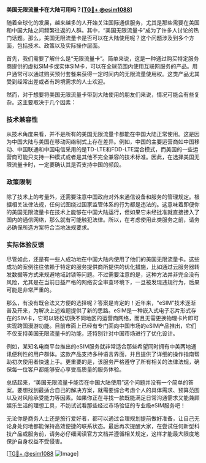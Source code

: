 **美国无限流量卡在大陆可用吗？[[TG💪+ @esim1088](https://t.me/s/esim1088)]**

随着全球化的发展，越来越多的人开始关注国际通信服务，尤其是那些需要在美国和中国大陆之间频繁往返的人群。其中，“美国无限流量卡”成为了许多人讨论的热门话题。那么，美国无限流量卡是否可以在大陆使用呢？这个问题涉及到多个方面，包括技术、政策以及实际操作层面。

首先，我们需要了解什么是“无限流量卡”。简单来说，这是一种通过购买特定服务商提供的虚拟SIM卡或实体SIM卡，可以在全球范围内使用互联网服务的产品。用户通常可以通过购买预付套餐来获得一定时间内的无限流量使用权。这类产品尤其受到经常出差或者有跨境需求的人士欢迎。

然而，对于想要将美国无限流量卡带到大陆使用的朋友们来说，情况可能会有些复杂。这主要取决于几个因素：

### 技术兼容性

从技术角度来看，并不是所有的美国无限流量卡都能在中国大陆正常使用。这是因为中国大陆与美国在移动网络制式上存在差异。例如，中国的主要运营商如中国移动、中国联通和中国电信采用的是TD-LTE和FDD-LTE混合模式，而美国的一些运营商可能只支持一种模式或者是其他不完全兼容的技术标准。因此，在选择美国无限流量卡时，一定要确认其是否支持中国的频段。

### 政策限制

除了技术上的考量外，还需要注意中国政府对外来通信设备和服务的管理规定。根据相关法律法规，任何试图绕过国家监管体系的行为都是违法的。这意味着即便你的美国无限流量卡在技术上能够在中国大陆运行，但如果它未经批准就直接接入了国内的通信网络，那么就有可能触犯法律。所以，在考虑使用此类服务之前，请务必确保所选方案符合当地法规要求。

### 实际体验反馈

尽管如此，还是有一些人成功地在中国大陆内使用了他们的美国无限流量卡。这些成功的案例往往依赖于特定的服务提供商所提供的优化措施，比如通过云服务器转发数据等方式来规避地域封锁等问题。不过需要注意的是，这种方法并非完全没有风险，尤其是在当前日益严格的网络安全审查环境下，一旦被发现违规行为，后果可能是非常严重的。

那么，有没有既合法又方便的选择呢？答案是肯定的！近年来，“eSIM”技术逐渐普及开来，为解决上述难题提供了新的思路。eSIM是一种嵌入式电子芯片形式存在的SIM卡，它可以轻松切换不同地区的运营商网络，而且无需更换物理卡片即可实现跨国漫游功能。目前市面上已经有专门面向中国市场的eSIM产品推出，它们不仅支持美国无限流量卡的功能，还特别针对中国市场进行了优化设计。

例如，某知名电商平台推出的eSIM服务就非常适合那些希望同时拥有中美两地通讯便利性的用户群体。这款产品支持多种语言界面，并且提供了详细的操作指南帮助初次使用者快速上手。更重要的是，该服务严格遵守了所有相关的法律法规，确保每一位客户都能够安心享受高质量的服务体验。

总结起来，“美国无限流量卡能否在中国大陆使用”这个问题并没有一个简单的答案。要想找到最适合自己的解决方案，就需要综合考虑个人的具体需求、预算范围以及对风险承受能力等因素。如果你正在寻找一款既能满足日常沟通需求又能兼顾娱乐生活的理想工具，不妨试试看那些经过市场验证的专业级eSIM服务吧！

无论你是商务人士还是旅行爱好者，都可以通过合理规划提前做好准备，让自己无论身处何地都能保持高效便捷的联系状态。最后再次提醒大家，在尝试任何新型科技产品或服务前，请务必仔细阅读官方文档并遵循相关规定，这样才能最大限度地保护自身权益不受侵害。

[[TG💪+ @esim1088](https://t.me/s/esim1088) ![Image](https://i.postimg.cc/4NQfJmqS/Snipaste-2025-05-13-00-14-12.png)]